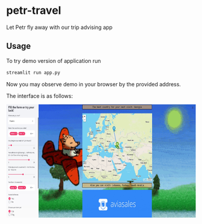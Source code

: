 # petr-travel
Let Petr fly away with our trip advising app

## Usage
To try demo version of application run
```bash
streamlit run app.py
```
Now you may observe demo in your browser by the provided address.

The interface is as follows:

<img src="https://github.com/obemika/petr-travel/blob/main/demo.jpg?raw=true" height=300>
